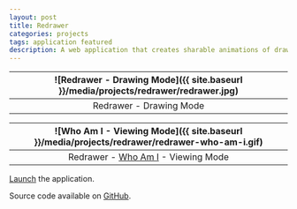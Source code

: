 ```yaml
---
layout: post
title: Redrawer
categories: projects
tags: application featured
description: A web application that creates sharable animations of drawing processes.
---
```


![Redrawer - Drawing Mode]({{ site.baseurl }}/media/projects/redrawer/redrawer.jpg) |
:----------: |
Redrawer - Drawing Mode |

![Who Am I - Viewing Mode]({{ site.baseurl }}/media/projects/redrawer/redrawer-who-am-i.gif) |
:----------: |
Redrawer - [Who Am I](http://jackbdu.com/redrawer/drawings/?-L2IyGDdmE1TaYKE2Mq8) - Viewing Mode |

[Launch](http://jackbdu.com/redrawer) the application.

Source code available on [GitHub](https://github.com/JackBDu/redrawer).
